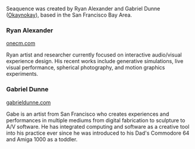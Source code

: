 Seaquence was created by Ryan Alexander and Gabriel Dunne ([Okaynokay](http://okaynokay.xyz)), based in the San Francisco Bay Area.

### Ryan Alexander

[onecm.com](http://onecm.com)

Ryan artist and researcher currently focused on interactive audio/visual experience design. His recent works include generative simulations, live visual performance, spherical photography, and motion graphics experiments.

### Gabriel Dunne

[gabrieldunne.com](http://gabrieldunne.com)

Gabe is an artist from San Francisco who creates experiences and performances in multiple mediums from digital fabrication to sculpture to A/V software. He has integrated computing and software as a creative tool into his practice ever since he was introduced to his Dad's Commodore 64 and Amiga 1000 as a toddler.
